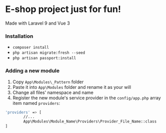 # E-shop project just for fun!

Made with Laravel 9 and Vue 3

### Installation

* `composer install`
* `php artisan migrate:fresh --seed`
* `php artisan passport:install`

### Adding a new module

1. Copy `App\Modules\_Pattern` folder
2. Paste it into `App\Modules` folder and rename it as your will
3. Change all files' namespace and name
4. Register the new module's service provider in the `config/app.php` array item named `providers`:

```bash
'providers' => [
        //...
        App\Modules\Module_Name\Providers\Provider_File_Name::class
]
```
